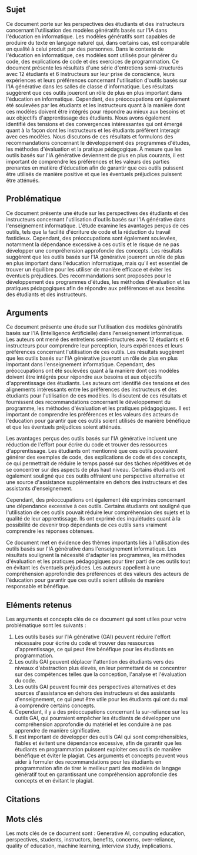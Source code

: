 ## Sujet
Ce document porte sur les perspectives des étudiants et des instructeurs concernant l'utilisation des modèles génératifs basés sur l'IA dans l'éducation en informatique. Les modèles génératifs sont capables de produire du texte en langage naturel qui, dans certains cas, est comparable en qualité à celui produit par des personnes. Dans le contexte de l'éducation en informatique, ces modèles sont utilisés pour générer du code, des explications de code et des exercices de programmation. Ce document présente les résultats d'une série d'entretiens semi-structurés avec 12 étudiants et 6 instructeurs sur leur prise de conscience, leurs expériences et leurs préférences concernant l'utilisation d'outils basés sur l'IA générative dans les salles de classe d'informatique. Les résultats suggèrent que ces outils joueront un rôle de plus en plus important dans l'éducation en informatique. Cependant, des préoccupations ont également été soulevées par les étudiants et les instructeurs quant à la manière dont ces modèles doivent être intégrés pour répondre au mieux aux besoins et aux objectifs d'apprentissage des étudiants. Nous avons également identifié des tensions et des convergences intéressantes qui ont émergé quant à la façon dont les instructeurs et les étudiants préfèrent interagir avec ces modèles. Nous discutons de ces résultats et formulons des recommandations concernant le développement des programmes d'études, les méthodes d'évaluation et la pratique pédagogique. À mesure que les outils basés sur l'IA générative deviennent de plus en plus courants, il est important de comprendre les préférences et les valeurs des parties prenantes en matière d'éducation afin de garantir que ces outils puissent être utilisés de manière positive et que les éventuels préjudices puissent être atténués.
## Problématique
Ce document présente une étude sur les perspectives des étudiants et des instructeurs concernant l'utilisation d'outils basés sur l'IA générative dans l'enseignement informatique. L'étude examine les avantages perçus de ces outils, tels que la facilité d'écriture de code et la réduction du travail fastidieux. Cependant, des préoccupations sont également soulevées, notamment la dépendance excessive à ces outils et le risque de ne pas développer une compréhension approfondie des concepts. Les résultats suggèrent que les outils basés sur l'IA générative joueront un rôle de plus en plus important dans l'éducation informatique, mais qu'il est essentiel de trouver un équilibre pour les utiliser de manière efficace et éviter les éventuels préjudices. Des recommandations sont proposées pour le développement des programmes d'études, les méthodes d'évaluation et les pratiques pédagogiques afin de répondre aux préférences et aux besoins des étudiants et des instructeurs.
## Arguments
Ce document présente une étude sur l'utilisation des modèles génératifs basés sur l'IA (Intelligence Artificielle) dans l'enseignement informatique. Les auteurs ont mené des entretiens semi-structurés avec 12 étudiants et 6 instructeurs pour comprendre leur perception, leurs expériences et leurs préférences concernant l'utilisation de ces outils. Les résultats suggèrent que les outils basés sur l'IA générative joueront un rôle de plus en plus important dans l'enseignement informatique. Cependant, des préoccupations ont été soulevées quant à la manière dont ces modèles doivent être intégrés pour répondre aux besoins et aux objectifs d'apprentissage des étudiants. Les auteurs ont identifié des tensions et des alignements intéressants entre les préférences des instructeurs et des étudiants pour l'utilisation de ces modèles. Ils discutent de ces résultats et fournissent des recommandations concernant le développement du programme, les méthodes d'évaluation et les pratiques pédagogiques. Il est important de comprendre les préférences et les valeurs des acteurs de l'éducation pour garantir que ces outils soient utilisés de manière bénéfique et que les éventuels préjudices soient atténués. 

Les avantages perçus des outils basés sur l'IA générative incluent une réduction de l'effort pour écrire du code et trouver des ressources d'apprentissage. Les étudiants ont mentionné que ces outils pouvaient générer des exemples de code, des explications de code et des concepts, ce qui permettrait de réduire le temps passé sur des tâches répétitives et de se concentrer sur des aspects de plus haut niveau. Certains étudiants ont également souligné que ces outils offraient une perspective alternative et une source d'assistance supplémentaire en dehors des instructeurs et des assistants d'enseignement. 

Cependant, des préoccupations ont également été exprimées concernant une dépendance excessive à ces outils. Certains étudiants ont souligné que l'utilisation de ces outils pouvait réduire leur compréhension des sujets et la qualité de leur apprentissage. Ils ont exprimé des inquiétudes quant à la possibilité de devenir trop dépendants de ces outils sans vraiment comprendre les réponses obtenues. 

Ce document met en évidence des thèmes importants liés à l'utilisation des outils basés sur l'IA générative dans l'enseignement informatique. Les résultats soulignent la nécessité d'adapter les programmes, les méthodes d'évaluation et les pratiques pédagogiques pour tirer parti de ces outils tout en évitant les éventuels préjudices. Les auteurs appellent à une compréhension approfondie des préférences et des valeurs des acteurs de l'éducation pour garantir que ces outils soient utilisés de manière responsable et bénéfique.
## Eléments retenus
Les arguments et concepts clés de ce document qui sont utiles pour votre problématique sont les suivants : 
1. Les outils basés sur l'IA générative (GAI) peuvent réduire l'effort nécessaire pour écrire du code et trouver des ressources d'apprentissage, ce qui peut être bénéfique pour les étudiants en programmation. 
2. Les outils GAI peuvent déplacer l'attention des étudiants vers des niveaux d'abstraction plus élevés, en leur permettant de se concentrer sur des compétences telles que la conception, l'analyse et l'évaluation du code. 
3. Les outils GAI peuvent fournir des perspectives alternatives et des sources d'assistance en dehors des instructeurs et des assistants d'enseignement, ce qui peut être utile pour les étudiants qui ont du mal à comprendre certains concepts. 
4. Cependant, il y a des préoccupations concernant la sur-reliance sur les outils GAI, qui pourraient empêcher les étudiants de développer une compréhension approfondie du matériel et les conduire à ne pas apprendre de manière significative. 
5. Il est important de développer des outils GAI qui sont compréhensibles, fiables et évitent une dépendance excessive, afin de garantir que les étudiants en programmation puissent exploiter ces outils de manière bénéfique et éviter le plagiat. 
Ces arguments et concepts peuvent vous aider à formuler des recommandations pour les étudiants en programmation afin de tirer le meilleur parti des modèles de langage génératif tout en garantissant une compréhension approfondie des concepts et en évitant le plagiat.

## Citations

## Mots clés
Les mots clés de ce document sont : Generative AI, computing education, perspectives, students, instructors, benefits, concerns, over-reliance, quality of education, machine learning, interview study, implications.